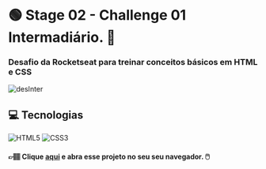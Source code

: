 # :green_circle: Stage 02 - Challenge 01 Intermadiário. :sunflower:
### **Desafio da Rocketseat para treinar conceitos básicos em HTML e CSS**

![desInter](https://user-images.githubusercontent.com/126821291/228074549-102d6233-b6df-4b58-9881-a1d7aada890f.png)


## :computer: Tecnologias

<div>
  <!-- HTML5 -->
  <img src="https://img.shields.io/badge/HTML5-E34F26?style=for-the-badge&logo=html5&logoColor=white" alt="HTML5"/>
  <!-- CSS3 -->
  <img src="https://img.shields.io/badge/CSS3-1572B6?style=for-the-badge&logo=css3&logoColor=white" alt="CSS3"/>

  <!-- JavaScript -->
  <!-- <img src="https://img.shields.io/badge/JavaScript-F7DF1E?style=for-the-badge&logo=javascript&logoColor=black" alt="JavaScript"/> -->

  <!-- React Native -->
  <!-- <img src="https://img.shields.io/badge/React_Native-20232A?style=for-the-badge&logo=react&logoColor=61DAFB" alt="React Native"/> -->

  <!-- ReactJS -->
  <!-- <img src="https://img.shields.io/badge/React-20232A?style=for-the-badge&logo=react&logoColor=61DAFB" alt="ReactJS"/> -->
<div/>

#### 👉🏽 Clique **[aqui](https://adnilsomar.github.io/Stage02-Challenge01-Int/)** e abra esse projeto no seu seu navegador. :computer_mouse:
